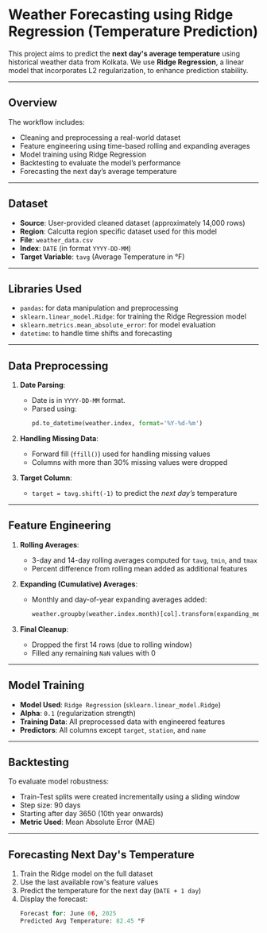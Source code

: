 #  Weather Forecasting using Ridge Regression (Temperature Prediction)

This project aims to predict the **next day's average temperature** using historical weather data from Kolkata. We use **Ridge Regression**, a linear model that incorporates L2 regularization, to enhance prediction stability.

---

##  Overview

The workflow includes:
- Cleaning and preprocessing a real-world dataset
- Feature engineering using time-based rolling and expanding averages
- Model training using Ridge Regression
- Backtesting to evaluate the model’s performance
- Forecasting the next day’s average temperature

---

##  Dataset

- **Source**: User-provided cleaned dataset (approximately 14,000 rows)
- **Region**: Calcutta region specific dataset used for this model
- **File**: `weather_data.csv`
- **Index**: `DATE` (in format `YYYY-DD-MM`)
- **Target Variable**: `tavg` (Average Temperature in °F)

---

##  Libraries Used

- `pandas`: for data manipulation and preprocessing
- `sklearn.linear_model.Ridge`: for training the Ridge Regression model
- `sklearn.metrics.mean_absolute_error`: for model evaluation
- `datetime`: to handle time shifts and forecasting

---

## Data Preprocessing

1. **Date Parsing**:
   - Date is in `YYYY-DD-MM` format.
   - Parsed using:
     ```python
     pd.to_datetime(weather.index, format='%Y-%d-%m')
     ```

2. **Handling Missing Data**:
   - Forward fill (`ffill()`) used for handling missing values
   - Columns with more than 30% missing values were dropped

3. **Target Column**:
   - `target = tavg.shift(-1)` to predict the *next day’s* temperature

---

## Feature Engineering

1. **Rolling Averages**:
   - 3-day and 14-day rolling averages computed for `tavg`, `tmin`, and `tmax`
   - Percent difference from rolling mean added as additional features

2. **Expanding (Cumulative) Averages**:
   - Monthly and day-of-year expanding averages added:
     ```python
     weather.groupby(weather.index.month)[col].transform(expanding_mean)
     ```

3. **Final Cleanup**:
   - Dropped the first 14 rows (due to rolling window)
   - Filled any remaining `NaN` values with 0

---

## Model Training

- **Model Used**: `Ridge Regression` (`sklearn.linear_model.Ridge`)
- **Alpha**: `0.1` (regularization strength)
- **Training Data**: All preprocessed data with engineered features
- **Predictors**: All columns except `target`, `station`, and `name`

---

## Backtesting

To evaluate model robustness:
- Train-Test splits were created incrementally using a sliding window
- Step size: 90 days
- Starting after day 3650 (10th year onwards)
- **Metric Used**: Mean Absolute Error (MAE)

---

## Forecasting Next Day's Temperature

1. Train the Ridge model on the full dataset
2. Use the last available row's feature values
3. Predict the temperature for the next day (`DATE + 1 day`)
4. Display the forecast:
   ```python
   Forecast for: June 06, 2025
   Predicted Avg Temperature: 82.45 °F
